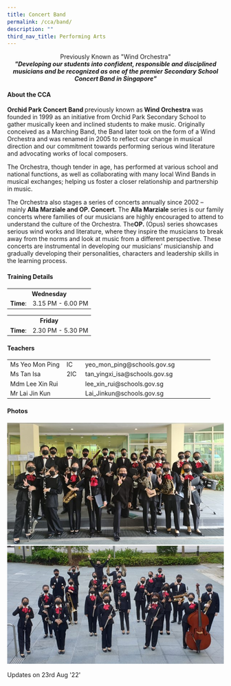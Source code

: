 ```yaml
---
title: Concert Band
permalink: /cca/band/
description: ""
third_nav_title: Performing Arts
---
```



<p style="text-align: center;">Previously Known as "Wind Orchestra"<br /><strong><em>"</em></strong><strong><em>Developing our students into confident, responsible and disciplined musicians and be recognized as one of the premier Secondary School Concert Band in Singapore</em></strong><strong><em>"</em></strong></p>
<h4>About the CCA</h4>
<p><strong>Orchid Park Concert Band&nbsp;</strong>previously&nbsp;known as<strong>&nbsp;Wind Orchestra&nbsp;</strong>was founded in 1999 as an initiative from Orchid Park Secondary School to gather musically keen and inclined students to make music. Originally conceived as a Marching Band, the Band later took on the form of a Wind Orchestra and was renamed in 2005 to reflect our change in musical direction and our commitment towards performing serious wind literature and advocating works of local composers.&nbsp;</p>
<p>The Orchestra, though tender in age, has performed at various school and national functions, as well as collaborating with many local Wind Bands in musical exchanges; helping us foster a closer relationship and partnership in music.&nbsp;</p>
<p>The Orchestra also stages a series of concerts annually since 2002 &ndash; mainly&nbsp;<strong>Alla Marziale and OP. Concert</strong>.&nbsp;The&nbsp;<strong>Alla Marziale&nbsp;</strong>series is our family concerts where families of our musicians are highly encouraged to attend to understand the culture of the Orchestra. The<strong>OP.&nbsp;</strong>(Opus) series showcases serious wind works and literature, where they inspire the musicians to break away from the norms and look at music from a different perspective. These concerts are instrumental in developing our musicians&rsquo; musicianship and gradually developing their personalities, characters and leadership skills in the learning process.</p>
<h4>Training Details</h4>
<table>
<tbody>
<tr>
<th style="text-align: center;" colspan="2">Wednesday</th>
</tr>
<tr>
<td style="text-align: center;"><strong>Time</strong>:</td>
<td style="text-align: center;">3.15 PM - 6.00 PM</td>
</tr>
</tbody>
</table>
<table>
<tbody>
<tr style="text-align: center;">
<th style="text-align: center;" colspan="2">Friday</th>
</tr>
<tr>
<td style="text-align: center;"><strong>Time</strong>:</td>
<td style="text-align: center;">2.30 PM - 5.30 PM</td>
</tr>
</tbody>
</table>
<h4>Teachers</h4>
<table style="width: 473px;">
<tbody>
<tr>
<td style="width: 127.281px;">Ms Yeo Mon Ping</td>
<td style="width: 30.0625px;">IC</td>
<td style="width: 293.656px;">yeo_mon_ping@schools.gov.sg</td>
</tr>
<tr>
<td style="width: 127.281px;">Ms Tan Isa</td>
<td style="width: 30.0625px;">2IC</td>
<td style="width: 293.656px;">tan_yingxi_isa@schools.gov.sg</td>
</tr>
<tr>
<td style="width: 127.281px;">Mdm Lee Xin Rui</td>
<td style="width: 30.0625px;">&nbsp;</td>
<td style="width: 293.656px;">lee_xin_rui@schools.gov.sg</td>
</tr>
<tr>
<td style="width: 127.281px;">Mr Lai Jin Kun</td>
<td style="width: 30.0625px;">&nbsp;</td>
<td style="width: 293.656px;">Lai_Jinkun@schools.gov.sg</td>
</tr>
</tbody>
</table>
<h4>Photos</h4>
<img src="/images/cband1.jpg"><br>
<img src="/images/cband2.jpg">
<p>Updates on 23rd Aug '22'</p>